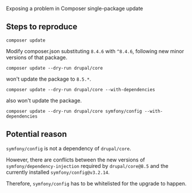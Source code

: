 Exposing a problem in Composer single-package update

## Steps to reproduce

```
composer update
```

Modify composer.json substituting `8.4.6` with `^8.4.6`, following new minor versions of that package.

```
composer update --dry-run drupal/core
```

won't update the package to `8.5.*`.

```
composer update --dry-run drupal/core --with-dependencies
```

also won't update the package.

```
composer update --dry-run drupal/core symfony/config --with-dependencies
```

## Potential reason

`symfony/config` is not a dependency of `drupal/core`.

However, there are conflicts between the new versions of `symfony/dependency-injection` required by `drupal/core@8.5` and the currently installed `symfony/config@v3.2.14`.

Therefore, `symfony/config` has to be whitelisted for the upgrade to happen.
